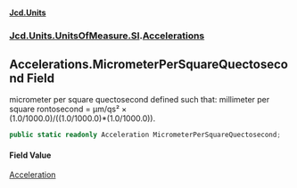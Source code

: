 #### [Jcd.Units](index.md 'index')
### [Jcd.Units.UnitsOfMeasure.SI](Jcd.Units.UnitsOfMeasure.SI.md 'Jcd.Units.UnitsOfMeasure.SI').[Accelerations](Accelerations.md 'Jcd.Units.UnitsOfMeasure.SI.Accelerations')

## Accelerations.MicrometerPerSquareQuectosecond Field

micrometer per square quectosecond defined such that: millimeter per square rontosecond = μm/qs² ×  
(1.0/1000.0)/((1.0/1000.0)*(1.0/1000.0)).

```csharp
public static readonly Acceleration MicrometerPerSquareQuectosecond;
```

#### Field Value
[Acceleration](Acceleration.md 'Jcd.Units.UnitTypes.Acceleration')
